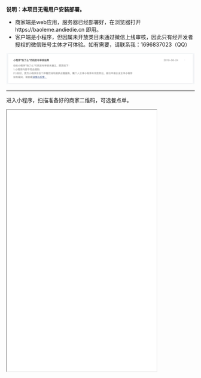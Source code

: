 **说明：本项目无需用户安装部署。**

- 商家端是web应用，服务器已经部署好，在浏览器打开https://baoleme.andiedie.cn 即用。
- 客户端是小程序，但因属未开放类目未通过微信上线审核，因此只有经开发者授权的微信账号主体才可体验。如有需要，请联系我：1696837023（QQ）

![审核](../image/审核不通过.png)

---

进入小程序，扫描准备好的商家二维码，可选餐点单。

<iframe height=700 width=400 src="../image/小程序.gif"/>

登录商家端，可以看到新收到的订单，并进行接单和取消等订单操作。

<iframe height=470 width=1000 src="../image/商家端.gif"/>

商家端部分其他可用功能概览如下。可以直接进入网站体验。测试常用账号：12429@zyuco.com 密码111111

<iframe height=470 width=1000 src="../image/商家端补充.gif"/>
